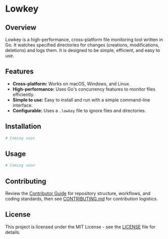 # Lowkey

## Overview

Lowkey is a high-performance, cross-platform file monitoring tool written in Go. It watches specified directories for changes (creations, modifications, deletions) and logs them. It is designed to be simple, efficient, and easy to use.

## Features

*   **Cross-platform:** Works on macOS, Windows, and Linux.
*   **High-performance:** Uses Go's concurrency features to monitor files efficiently.
*   **Simple to use:** Easy to install and run with a simple command-line interface.
*   **Configurable:** Uses a `.lowkey` file to ignore files and directories.

## Installation

```bash
# Coming soon
```

## Usage

```bash
# Coming soon
```

## Contributing

Review the [Contributor Guide](AGENTS.md) for repository structure, workflows, and coding standards, then see [CONTRIBUTING.md](docs/CONTRIBUTING.md) for contribution logistics.

## License

This project is licensed under the MIT License - see the [LICENSE](docs/LICENSE) file for details.
